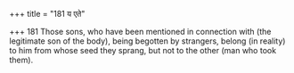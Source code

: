 +++
title = "181 य एते"

+++
181	Those sons, who have been mentioned in connection with (the legitimate son of the body), being begotten by strangers, belong (in reality) to him from whose seed they sprang, but not to the other (man who took them).